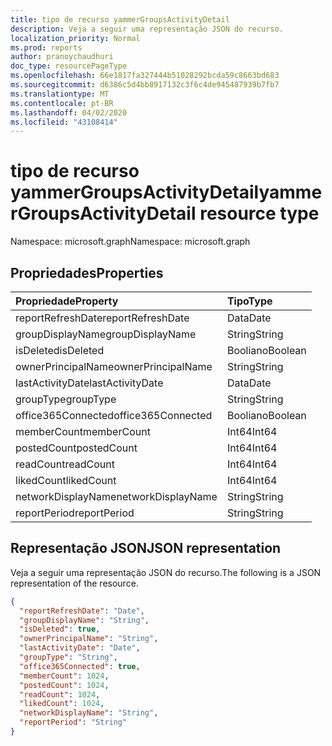```yaml
---
title: tipo de recurso yammerGroupsActivityDetail
description: Veja a seguir uma representação JSON do recurso.
localization_priority: Normal
ms.prod: reports
author: pranoychaudhuri
doc_type: resourcePageType
ms.openlocfilehash: 66e1817fa327444b51028292bcda59c8663bd683
ms.sourcegitcommit: d6386c5d4bb8917132c3f6c4de945487939b7fb7
ms.translationtype: MT
ms.contentlocale: pt-BR
ms.lasthandoff: 04/02/2020
ms.locfileid: "43108414"
---
```

# <a name="yammergroupsactivitydetail-resource-type"></a><span data-ttu-id="d834f-103">tipo de recurso yammerGroupsActivityDetail</span><span class="sxs-lookup"><span data-stu-id="d834f-103">yammerGroupsActivityDetail resource type</span></span>

<span data-ttu-id="d834f-104">Namespace: microsoft.graph</span><span class="sxs-lookup"><span data-stu-id="d834f-104">Namespace: microsoft.graph</span></span>

## <a name="properties"></a><span data-ttu-id="d834f-105">Propriedades</span><span class="sxs-lookup"><span data-stu-id="d834f-105">Properties</span></span>

| <span data-ttu-id="d834f-106">Propriedade</span><span class="sxs-lookup"><span data-stu-id="d834f-106">Property</span></span>           | <span data-ttu-id="d834f-107">Tipo</span><span class="sxs-lookup"><span data-stu-id="d834f-107">Type</span></span>    |
| :----------------- | :------ |
| <span data-ttu-id="d834f-108">reportRefreshDate</span><span class="sxs-lookup"><span data-stu-id="d834f-108">reportRefreshDate</span></span>  | <span data-ttu-id="d834f-109">Data</span><span class="sxs-lookup"><span data-stu-id="d834f-109">Date</span></span>    |
| <span data-ttu-id="d834f-110">groupDisplayName</span><span class="sxs-lookup"><span data-stu-id="d834f-110">groupDisplayName</span></span>   | <span data-ttu-id="d834f-111">String</span><span class="sxs-lookup"><span data-stu-id="d834f-111">String</span></span>  |
| <span data-ttu-id="d834f-112">isDeleted</span><span class="sxs-lookup"><span data-stu-id="d834f-112">isDeleted</span></span>          | <span data-ttu-id="d834f-113">Booliano</span><span class="sxs-lookup"><span data-stu-id="d834f-113">Boolean</span></span> |
| <span data-ttu-id="d834f-114">ownerPrincipalName</span><span class="sxs-lookup"><span data-stu-id="d834f-114">ownerPrincipalName</span></span> | <span data-ttu-id="d834f-115">String</span><span class="sxs-lookup"><span data-stu-id="d834f-115">String</span></span>  |
| <span data-ttu-id="d834f-116">lastActivityDate</span><span class="sxs-lookup"><span data-stu-id="d834f-116">lastActivityDate</span></span>   | <span data-ttu-id="d834f-117">Data</span><span class="sxs-lookup"><span data-stu-id="d834f-117">Date</span></span>    |
| <span data-ttu-id="d834f-118">groupType</span><span class="sxs-lookup"><span data-stu-id="d834f-118">groupType</span></span>          | <span data-ttu-id="d834f-119">String</span><span class="sxs-lookup"><span data-stu-id="d834f-119">String</span></span>  |
| <span data-ttu-id="d834f-120">office365Connected</span><span class="sxs-lookup"><span data-stu-id="d834f-120">office365Connected</span></span> | <span data-ttu-id="d834f-121">Booliano</span><span class="sxs-lookup"><span data-stu-id="d834f-121">Boolean</span></span> |
| <span data-ttu-id="d834f-122">memberCount</span><span class="sxs-lookup"><span data-stu-id="d834f-122">memberCount</span></span>        | <span data-ttu-id="d834f-123">Int64</span><span class="sxs-lookup"><span data-stu-id="d834f-123">Int64</span></span>   |
| <span data-ttu-id="d834f-124">postedCount</span><span class="sxs-lookup"><span data-stu-id="d834f-124">postedCount</span></span>        | <span data-ttu-id="d834f-125">Int64</span><span class="sxs-lookup"><span data-stu-id="d834f-125">Int64</span></span>   |
| <span data-ttu-id="d834f-126">readCount</span><span class="sxs-lookup"><span data-stu-id="d834f-126">readCount</span></span>          | <span data-ttu-id="d834f-127">Int64</span><span class="sxs-lookup"><span data-stu-id="d834f-127">Int64</span></span>   |
| <span data-ttu-id="d834f-128">likedCount</span><span class="sxs-lookup"><span data-stu-id="d834f-128">likedCount</span></span>         | <span data-ttu-id="d834f-129">Int64</span><span class="sxs-lookup"><span data-stu-id="d834f-129">Int64</span></span>   |
| <span data-ttu-id="d834f-130">networkDisplayName</span><span class="sxs-lookup"><span data-stu-id="d834f-130">networkDisplayName</span></span> | <span data-ttu-id="d834f-131">String</span><span class="sxs-lookup"><span data-stu-id="d834f-131">String</span></span>  |
| <span data-ttu-id="d834f-132">reportPeriod</span><span class="sxs-lookup"><span data-stu-id="d834f-132">reportPeriod</span></span>       | <span data-ttu-id="d834f-133">String</span><span class="sxs-lookup"><span data-stu-id="d834f-133">String</span></span>  |

## <a name="json-representation"></a><span data-ttu-id="d834f-134">Representação JSON</span><span class="sxs-lookup"><span data-stu-id="d834f-134">JSON representation</span></span>

<span data-ttu-id="d834f-135">Veja a seguir uma representação JSON do recurso.</span><span class="sxs-lookup"><span data-stu-id="d834f-135">The following is a JSON representation of the resource.</span></span>

<!-- {
  "blockType": "resource",
  "@odata.type": "microsoft.graph.yammerGroupsActivityDetail"
} -->

```json
{
  "reportRefreshDate": "Date", 
  "groupDisplayName": "String", 
  "isDeleted": true, 
  "ownerPrincipalName": "String", 
  "lastActivityDate": "Date", 
  "groupType": "String", 
  "office365Connected": true, 
  "memberCount": 1024, 
  "postedCount": 1024, 
  "readCount": 1024, 
  "likedCount": 1024,
  "networkDisplayName": "String",
  "reportPeriod": "String"
}
```

